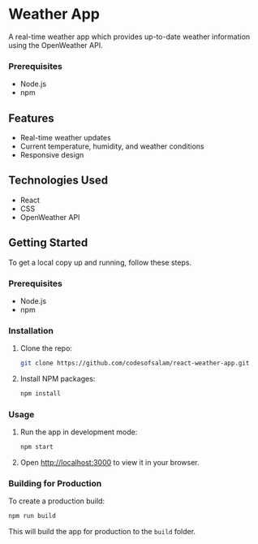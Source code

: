 # Weather App

A real-time weather app which provides up-to-date weather information using the OpenWeather API.

### Prerequisites

- Node.js
- npm
  
## Features

- Real-time weather updates
- Current temperature, humidity, and weather conditions
- Responsive design

## Technologies Used

- React
- CSS
- OpenWeather API

## Getting Started

To get a local copy up and running, follow these steps.

### Prerequisites

- Node.js
- npm

### Installation

1. Clone the repo:
    ```sh
    git clone https://github.com/codesofsalam/react-weather-app.git
    ```
2. Install NPM packages:
    ```sh
    npm install
    ```

### Usage

1. Run the app in development mode:
    ```sh
    npm start
    ```
2. Open [http://localhost:3000](http://localhost:3000) to view it in your browser.

### Building for Production

To create a production build:
```sh
npm run build
```

This will build the app for production to the `build` folder.


